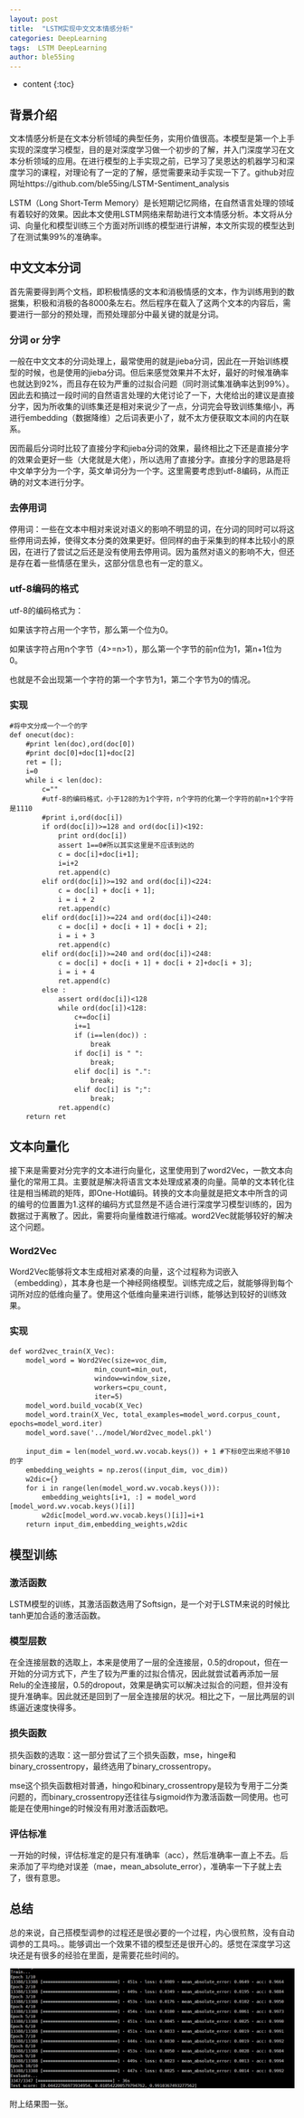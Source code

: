 ```yaml
---
layout: post
title:  "LSTM实现中文文本情感分析"
categories: DeepLearning
tags:  LSTM DeepLearning
author: ble55ing
---
```


* content
{:toc}

## 背景介绍

文本情感分析是在文本分析领域的典型任务，实用价值很高。本模型是第一个上手实现的深度学习模型，目的是对深度学习做一个初步的了解，并入门深度学习在文本分析领域的应用。在进行模型的上手实现之前，已学习了吴恩达的机器学习和深度学习的课程，对理论有了一定的了解，感觉需要来动手实现一下了。github对应网址https://github.com/ble55ing/LSTM-Sentiment_analysis

LSTM（Long Short-Term Memory）是长短期记忆网络，在自然语言处理的领域有着较好的效果。因此本文使用LSTM网络来帮助进行文本情感分析。本文将从分词、向量化和模型训练三个方面对所训练的模型进行讲解，本文所实现的模型达到了在测试集99%的准确率。

## 中文文本分词

首先需要得到两个文档，即积极情感的文本和消极情感的文本，作为训练用到的数据集，积极和消极的各8000条左右。然后程序在载入了这两个文本的内容后，需要进行一部分的预处理，而预处理部分中最关键的就是分词。

### 分词 or 分字

一般在中文文本的分词处理上，最常使用的就是jieba分词，因此在一开始训练模型的时候，也是使用的jieba分词。但后来感觉效果并不太好，最好的时候准确率也就达到92%，而且存在较为严重的过拟合问题（同时测试集准确率达到99%）。因此去和搞过一段时间的自然语言处理的大佬讨论了一下，大佬给出的建议是直接分字，因为所收集的训练集还是相对来说少了一点，分词完会导致训练集缩小，再进行embedding（数据降维）之后词表更小了，就不太方便获取文本间的内在联系。

因而最后分词时比较了直接分字和jieba分词的效果，最终相比之下还是直接分字的效果会更好一些（大佬就是大佬），所以选用了直接分字。直接分字的思路是将中文单字分为一个字，英文单词分为一个字。这里需要考虑到utf-8编码，从而正确的对文本进行分字。

### 去停用词

停用词：一些在文本中相对来说对语义的影响不明显的词，在分词的同时可以将这些停用词去掉，使得文本分类的效果更好。但同样的由于采集到的样本比较小的原因，在进行了尝试之后还是没有使用去停用词。因为虽然对语义的影响不大，但还是存在着一些情感在里头，这部分信息也有一定的意义。

### utf-8编码的格式 

utf-8的编码格式为：

如果该字符占用一个字节，那么第一个位为0。

如果该字符占用n个字节（4>=n>1），那么第一个字节的前n位为1，第n+1位为0。

也就是不会出现第一个字符的第一个字节为1，第二个字节为0的情况。

### 实现

```
#将中文分成一个一个的字
def onecut(doc):
    #print len(doc),ord(doc[0])
    #print doc[0]+doc[1]+doc[2]
    ret = [];
    i=0
    while i < len(doc):
        c=""
        #utf-8的编码格式，小于128的为1个字符，n个字符的化第一个字符的前n+1个字符是1110
        #print i,ord(doc[i])
        if ord(doc[i])>=128 and ord(doc[i])<192:
            print ord(doc[i])
            assert 1==0#所以其实这里是不应该到达的
            c = doc[i]+doc[i+1];
            i=i+2
            ret.append(c)
        elif ord(doc[i])>=192 and ord(doc[i])<224:
            c = doc[i] + doc[i + 1];
            i = i + 2
            ret.append(c)
        elif ord(doc[i])>=224 and ord(doc[i])<240:
            c = doc[i] + doc[i + 1] + doc[i + 2];
            i = i + 3
            ret.append(c)
        elif ord(doc[i])>=240 and ord(doc[i])<248:
            c = doc[i] + doc[i + 1] + doc[i + 2]+doc[i + 3];
            i = i + 4
            ret.append(c)
        else :
            assert ord(doc[i])<128
            while ord(doc[i])<128:
                c+=doc[i]
                i+=1
                if (i==len(doc)) :
                    break
                if doc[i] is " ":
                    break;
                elif doc[i] is ".":
                    break;
                elif doc[i] is ";":
                    break;
            ret.append(c)
    return ret
```

## 文本向量化

接下来是需要对分完字的文本进行向量化，这里使用到了word2Vec，一款文本向量化的常用工具。主要就是解决将语言文本处理成紧凑的向量。简单的文本转化往往是相当稀疏的矩阵，即One-Hot编码。转换的文本向量就是把文本中所含的词的编号的位置置为1.这样的编码方式显然是不适合进行深度学习模型训练的，因为数据过于离散了。因此，需要将向量维数进行缩减。word2Vec就能够较好的解决这个问题。

### Word2Vec

Word2Vec能够将文本生成相对紧凑的向量，这个过程称为词嵌入（embedding），其本身也是一个神经网络模型。训练完成之后，就能够得到每个词所对应的低维向量了。使用这个低维向量来进行训练，能够达到较好的训练效果。

### 实现

```
def word2vec_train(X_Vec):
    model_word = Word2Vec(size=voc_dim,
                     min_count=min_out,
                     window=window_size,
                     workers=cpu_count,
                     iter=5)
    model_word.build_vocab(X_Vec)
    model_word.train(X_Vec, total_examples=model_word.corpus_count, epochs=model_word.iter)
    model_word.save('../model/Word2vec_model.pkl')

    input_dim = len(model_word.wv.vocab.keys()) + 1 #下标0空出来给不够10的字
    embedding_weights = np.zeros((input_dim, voc_dim)) 
    w2dic={}
    for i in range(len(model_word.wv.vocab.keys())):
        embedding_weights[i+1, :] = model_word [model_word.wv.vocab.keys()[i]]
        w2dic[model_word.wv.vocab.keys()[i]]=i+1
    return input_dim,embedding_weights,w2dic
```

## 模型训练

### 激活函数

LSTM模型的训练，其激活函数选用了Softsign，是一个对于LSTM来说的时候比tanh更加合适的激活函数。

### 模型层数

在全连接层数的选取上，本来是使用了一层的全连接层，0.5的dropout，但在一开始的分词方式下，产生了较为严重的过拟合情况，因此就尝试着再添加一层Relu的全连接层，0.5的dropout，效果是确实可以解决过拟合的问题，但并没有提升准确率。因此就还是回到了一层全连接层的状况。相比之下，一层比两层的训练逼近速度快得多。

### 损失函数

损失函数的选取：这一部分尝试了三个损失函数，mse，hinge和binary_crossentropy，最终选用了binary_crossentropy。

mse这个损失函数相对普通，hingo和binary_crossentropy是较为专用于二分类问题的，而binary_crossentropy还往往与sigmoid作为激活函数一同使用。也可能是在使用hinge的时候没有用对激活函数吧。

### 评估标准

一开始的时候，评估标准定的是只有准确率（acc），然后准确率一直上不去。后来添加了平均绝对误差（mae，mean_absolute_error），准确率一下子就上去了，很有意思。

## 总结

总的来说，自己搭模型调参的过程还是很必要的一个过程，内心很煎熬，没有自动调参的工具吗。。能够调出一个效果不错的模型还是很开心的。感觉在深度学习这块还是有很多的经验在里面，是需要花些时间的。

![](https://raw.githubusercontent.com/ble55ing/PicGo/master/LSTM-Sentiment_analysis.png)

附上结果图一张。
